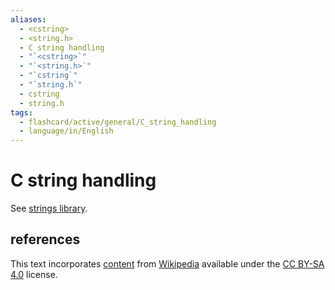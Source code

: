 ```yaml
---
aliases:
  - <cstring>
  - <string.h>
  - C string handling
  - "`<cstring>`"
  - "`<string.h>`"
  - "`cstring`"
  - "`string.h`"
  - cstring
  - string.h
tags:
  - flashcard/active/general/C_string_handling
  - language/in/English
---
```


# C string handling

See [strings library](../special/C/strings%20library.md).

## references

This text incorporates [content](https://en.wikipedia.org/wiki/C_string_handling) from [Wikipedia](Wikipedia.md) available under the [CC BY-SA 4.0](https://creativecommons.org/licenses/by-sa/4.0/) license.
